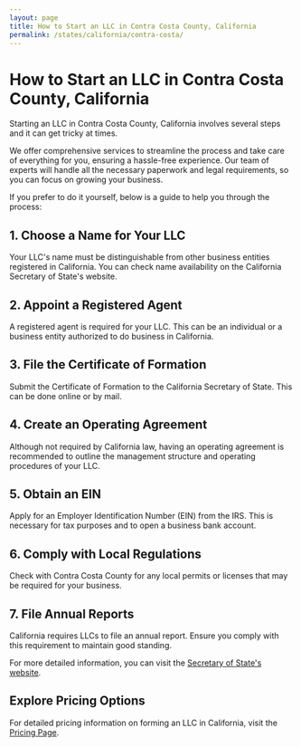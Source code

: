 ```yaml
---
layout: page
title: How to Start an LLC in Contra Costa County, California
permalink: /states/california/contra-costa/
---
```


<h1>How to Start an LLC in Contra Costa County, California</h1>

<p>Starting an LLC in Contra Costa County, California involves several steps and it can get tricky at times.</p>

<p>We offer comprehensive services to streamline the process and take care of everything for you, ensuring a hassle-free experience. Our team of experts will handle all the necessary paperwork and legal requirements, so you can focus on growing your business.</p>

<p>If you prefer to do it yourself, below is a guide to help you through the process:</p>

<h2>1. Choose a Name for Your LLC</h2>
<p>Your LLC's name must be distinguishable from other business entities registered in California. You can check name availability on the California Secretary of State's website.</p>

<h2>2. Appoint a Registered Agent</h2>
<p>A registered agent is required for your LLC. This can be an individual or a business entity authorized to do business in California.</p>

<h2>3. File the Certificate of Formation</h2>
<p>Submit the Certificate of Formation to the California Secretary of State. This can be done online or by mail.</p>

<h2>4. Create an Operating Agreement</h2>
<p>Although not required by California law, having an operating agreement is recommended to outline the management structure and operating procedures of your LLC.</p>

<h2>5. Obtain an EIN</h2>
<p>Apply for an Employer Identification Number (EIN) from the IRS. This is necessary for tax purposes and to open a business bank account.</p>

<h2>6. Comply with Local Regulations</h2>
<p>Check with Contra Costa County for any local permits or licenses that may be required for your business.</p>

<h2>7. File Annual Reports</h2>
<p>California requires LLCs to file an annual report. Ensure you comply with this requirement to maintain good standing.</p>

<p>For more detailed information, you can visit the <a href="https://www.sos.california.gov/">Secretary of State's website</a>.</p>

<h2>Explore Pricing Options</h2>
<p>For detailed pricing information on forming an LLC in California, visit the <a href="{ '/new-pricing/' | relative_url }">Pricing Page</a>.</p>
